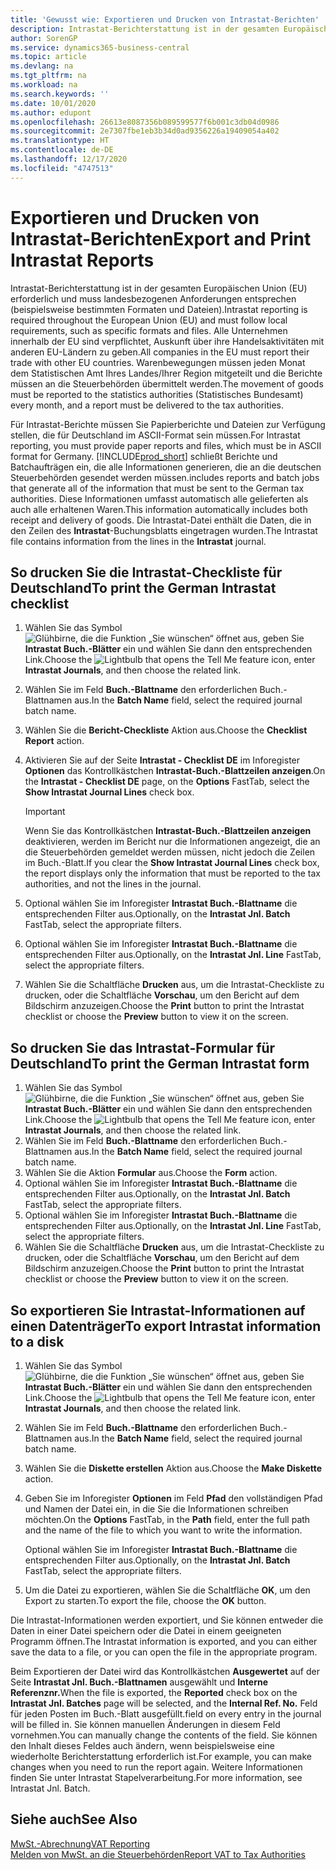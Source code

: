 ```yaml
---
title: 'Gewusst wie: Exportieren und Drucken von Intrastat-Berichten'
description: Intrastat-Berichterstattung ist in der gesamten Europäischen Union (EU) erforderlich und muss landesbezogenen Anforderungen entsprechen (beispielsweise bestimmten Formaten und Dateien). Alle Unternehmen innerhalb der EU sind verpflichtet, Auskunft über ihre Handelsaktivitäten mit anderen EU-Ländern zu geben.
author: SorenGP
ms.service: dynamics365-business-central
ms.topic: article
ms.devlang: na
ms.tgt_pltfrm: na
ms.workload: na
ms.search.keywords: ''
ms.date: 10/01/2020
ms.author: edupont
ms.openlocfilehash: 26613e8087356b089599577f6b001c3db04d0986
ms.sourcegitcommit: 2e7307fbe1eb3b34d0ad9356226a19409054a402
ms.translationtype: HT
ms.contentlocale: de-DE
ms.lasthandoff: 12/17/2020
ms.locfileid: "4747513"
---
```

# <a name="export-and-print-intrastat-reports"></a><span data-ttu-id="5d225-104">Exportieren und Drucken von Intrastat-Berichten</span><span class="sxs-lookup"><span data-stu-id="5d225-104">Export and Print Intrastat Reports</span></span>
<span data-ttu-id="5d225-105">Intrastat-Berichterstattung ist in der gesamten Europäischen Union (EU) erforderlich und muss landesbezogenen Anforderungen entsprechen (beispielsweise bestimmten Formaten und Dateien).</span><span class="sxs-lookup"><span data-stu-id="5d225-105">Intrastat reporting is required throughout the European Union (EU) and must follow local requirements, such as specific formats and files.</span></span> <span data-ttu-id="5d225-106">Alle Unternehmen innerhalb der EU sind verpflichtet, Auskunft über ihre Handelsaktivitäten mit anderen EU-Ländern zu geben.</span><span class="sxs-lookup"><span data-stu-id="5d225-106">All companies in the EU must report their trade with other EU countries.</span></span> <span data-ttu-id="5d225-107">Warenbewegungen müssen jeden Monat dem Statistischen Amt Ihres Landes/Ihrer Region mitgeteilt und die Berichte müssen an die Steuerbehörden übermittelt werden.</span><span class="sxs-lookup"><span data-stu-id="5d225-107">The movement of goods must be reported to the statistics authorities (Statistisches Bundesamt) every month, and a report must be delivered to the tax authorities.</span></span>  

 <span data-ttu-id="5d225-108">Für Intrastat-Berichte müssen Sie Papierberichte und Dateien zur Verfügung stellen, die für Deutschland im ASCII-Format sein müssen.</span><span class="sxs-lookup"><span data-stu-id="5d225-108">For Intrastat reporting, you must provide paper reports and files, which must be in ASCII format for Germany.</span></span> [!INCLUDE[prod_short](../../includes/prod_short.md)] <span data-ttu-id="5d225-109">schließt Berichte und Batchaufträgen ein, die alle Informationen generieren, die an die deutschen Steuerbehörden gesendet werden müssen.</span><span class="sxs-lookup"><span data-stu-id="5d225-109">includes reports and batch jobs that generate all of the information that must be sent to the German tax authorities.</span></span> <span data-ttu-id="5d225-110">Diese Informationen umfasst automatisch alle gelieferten als auch alle erhaltenen Waren.</span><span class="sxs-lookup"><span data-stu-id="5d225-110">This information automatically includes both receipt and delivery of goods.</span></span> <span data-ttu-id="5d225-111">Die Intrastat-Datei enthält die Daten, die in den Zeilen des **Intrastat**-Buchungsblatts eingetragen wurden.</span><span class="sxs-lookup"><span data-stu-id="5d225-111">The Intrastat file contains information from the lines in the **Intrastat** journal.</span></span>  

## <a name="to-print-the-german-intrastat-checklist"></a><span data-ttu-id="5d225-112">So drucken Sie die Intrastat-Checkliste für Deutschland</span><span class="sxs-lookup"><span data-stu-id="5d225-112">To print the German Intrastat checklist</span></span>  

1.  <span data-ttu-id="5d225-113">Wählen Sie das Symbol ![Glühbirne, die die Funktion „Sie wünschen“ öffnet](../../media/ui-search/search_small.png "Sagen Sie mir, was Sie tun wollen") aus, geben Sie **Intrastat Buch.-Blätter** ein und wählen Sie dann den entsprechenden Link.</span><span class="sxs-lookup"><span data-stu-id="5d225-113">Choose the ![Lightbulb that opens the Tell Me feature](../../media/ui-search/search_small.png "Tell me what you want to do") icon, enter **Intrastat Journals**, and then choose the related link.</span></span>  
2.  <span data-ttu-id="5d225-114">Wählen Sie im Feld **Buch.-Blattname** den erforderlichen Buch.-Blattnamen aus.</span><span class="sxs-lookup"><span data-stu-id="5d225-114">In the **Batch Name** field, select the required journal batch name.</span></span>
3.  <span data-ttu-id="5d225-115">Wählen Sie die **Bericht-Checkliste** Aktion aus.</span><span class="sxs-lookup"><span data-stu-id="5d225-115">Choose the **Checklist Report** action.</span></span>  
4.  <span data-ttu-id="5d225-116">Aktivieren Sie auf der Seite **Intrastat - Checklist DE** im Inforegister **Optionen** das Kontrollkästchen **Intrastat-Buch.-Blattzeilen anzeigen**.</span><span class="sxs-lookup"><span data-stu-id="5d225-116">On the **Intrastat - Checklist DE** page, on the **Options** FastTab, select the **Show Intrastat Journal Lines** check box.</span></span>  

    > [!IMPORTANT]  
    >  <span data-ttu-id="5d225-117">Wenn Sie das Kontrollkästchen **Intrastat-Buch.-Blattzeilen anzeigen** deaktivieren, werden im Bericht nur die Informationen angezeigt, die an die Steuerbehörden gemeldet werden müssen, nicht jedoch die Zeilen im Buch.-Blatt.</span><span class="sxs-lookup"><span data-stu-id="5d225-117">If you clear the **Show Intrastat Journal Lines** check box, the report displays only the information that must be reported to the tax authorities, and not the lines in the journal.</span></span>  

5.  <span data-ttu-id="5d225-118">Optional wählen Sie im Inforegister **Intrastat Buch.-Blattname** die entsprechenden Filter aus.</span><span class="sxs-lookup"><span data-stu-id="5d225-118">Optionally, on the **Intrastat Jnl. Batch** FastTab, select the appropriate filters.</span></span>  
6.  <span data-ttu-id="5d225-119">Optional wählen Sie im Inforegister **Intrastat Buch.-Blattname** die entsprechenden Filter aus.</span><span class="sxs-lookup"><span data-stu-id="5d225-119">Optionally, on the **Intrastat Jnl. Line** FastTab, select the appropriate filters.</span></span>  
7.  <span data-ttu-id="5d225-120">Wählen Sie die Schaltfläche **Drucken** aus, um die Intrastat-Checkliste zu drucken, oder die Schaltfläche **Vorschau**, um den Bericht auf dem Bildschirm anzuzeigen.</span><span class="sxs-lookup"><span data-stu-id="5d225-120">Choose the **Print** button to print the Intrastat checklist or choose the **Preview** button to view it on the screen.</span></span>  

## <a name="to-print-the-german-intrastat-form"></a><span data-ttu-id="5d225-121">So drucken Sie das Intrastat-Formular für Deutschland</span><span class="sxs-lookup"><span data-stu-id="5d225-121">To print the German Intrastat form</span></span>  

1.  <span data-ttu-id="5d225-122">Wählen Sie das Symbol ![Glühbirne, die die Funktion „Sie wünschen“ öffnet](../../media/ui-search/search_small.png "Sagen Sie mir, was Sie tun wollen") aus, geben Sie **Intrastat Buch.-Blätter** ein und wählen Sie dann den entsprechenden Link.</span><span class="sxs-lookup"><span data-stu-id="5d225-122">Choose the ![Lightbulb that opens the Tell Me feature](../../media/ui-search/search_small.png "Tell me what you want to do") icon, enter **Intrastat Journals**, and then choose the related link.</span></span>  
2.  <span data-ttu-id="5d225-123">Wählen Sie im Feld **Buch.-Blattname** den erforderlichen Buch.-Blattnamen aus.</span><span class="sxs-lookup"><span data-stu-id="5d225-123">In the **Batch Name** field, select the required journal batch name.</span></span>  
3.  <span data-ttu-id="5d225-124">Wählen Sie die Aktion **Formular** aus.</span><span class="sxs-lookup"><span data-stu-id="5d225-124">Choose the **Form** action.</span></span>  
4.  <span data-ttu-id="5d225-125">Optional wählen Sie im Inforegister **Intrastat Buch.-Blattname** die entsprechenden Filter aus.</span><span class="sxs-lookup"><span data-stu-id="5d225-125">Optionally, on the **Intrastat Jnl. Batch** FastTab, select the appropriate filters.</span></span>  
5.  <span data-ttu-id="5d225-126">Optional wählen Sie im Inforegister **Intrastat Buch.-Blattname** die entsprechenden Filter aus.</span><span class="sxs-lookup"><span data-stu-id="5d225-126">Optionally, on the **Intrastat Jnl. Line** FastTab, select the appropriate filters.</span></span>  
6.  <span data-ttu-id="5d225-127">Wählen Sie die Schaltfläche **Drucken** aus, um die Intrastat-Checkliste zu drucken, oder die Schaltfläche **Vorschau**, um den Bericht auf dem Bildschirm anzuzeigen.</span><span class="sxs-lookup"><span data-stu-id="5d225-127">Choose the **Print** button to print the Intrastat checklist or choose the **Preview** button to view it on the screen.</span></span>  

## <a name="to-export-intrastat-information-to-a-disk"></a><span data-ttu-id="5d225-128">So exportieren Sie Intrastat-Informationen auf einen Datenträger</span><span class="sxs-lookup"><span data-stu-id="5d225-128">To export Intrastat information to a disk</span></span>  

1.  <span data-ttu-id="5d225-129">Wählen Sie das Symbol ![Glühbirne, die die Funktion „Sie wünschen“ öffnet](../../media/ui-search/search_small.png "Sagen Sie mir, was Sie tun wollen") aus, geben Sie **Intrastat Buch.-Blätter** ein und wählen Sie dann den entsprechenden Link.</span><span class="sxs-lookup"><span data-stu-id="5d225-129">Choose the ![Lightbulb that opens the Tell Me feature](../../media/ui-search/search_small.png "Tell me what you want to do") icon, enter **Intrastat Journals**, and then choose the related link.</span></span>  
2.  <span data-ttu-id="5d225-130">Wählen Sie im Feld **Buch.-Blattname** den erforderlichen Buch.-Blattnamen aus.</span><span class="sxs-lookup"><span data-stu-id="5d225-130">In the **Batch Name** field, select the required journal batch name.</span></span>  
3.  <span data-ttu-id="5d225-131">Wählen Sie die **Diskette erstellen** Aktion aus.</span><span class="sxs-lookup"><span data-stu-id="5d225-131">Choose the **Make Diskette** action.</span></span>  
4.  <span data-ttu-id="5d225-132">Geben Sie im Inforegister **Optionen** im Feld **Pfad** den vollständigen Pfad und Namen der Datei ein, in die Sie die Informationen schreiben möchten.</span><span class="sxs-lookup"><span data-stu-id="5d225-132">On the **Options** FastTab, in the **Path** field, enter the full path and the name of the file to which you want to write the information.</span></span>  

    <span data-ttu-id="5d225-133">Optional wählen Sie im Inforegister **Intrastat Buch.-Blattname** die entsprechenden Filter aus.</span><span class="sxs-lookup"><span data-stu-id="5d225-133">Optionally, on the **Intrastat Jnl. Batch** FastTab, select the appropriate filters.</span></span>  

5.  <span data-ttu-id="5d225-134">Um die Datei zu exportieren, wählen Sie die Schaltfläche **OK**, um den Export zu starten.</span><span class="sxs-lookup"><span data-stu-id="5d225-134">To export the file, choose the **OK** button.</span></span>  

<span data-ttu-id="5d225-135">Die Intrastat-Informationen werden exportiert, und Sie können entweder die Daten in einer Datei speichern oder die Datei in einem geeigneten Programm öffnen.</span><span class="sxs-lookup"><span data-stu-id="5d225-135">The Intrastat information is exported, and you can either save the data to a file, or you can open the file in the appropriate program.</span></span>  

 <span data-ttu-id="5d225-136">Beim Exportieren der Datei wird das Kontrollkästchen **Ausgewertet** auf der Seite **Intrastat Jnl. Buch.-Blattnamen** ausgewählt und **Interne Referenznr.**</span><span class="sxs-lookup"><span data-stu-id="5d225-136">When the file is exported, the **Reported** check box on the **Intrastat Jnl. Batches** page will be selected, and the **Internal Ref. No.**</span></span> <span data-ttu-id="5d225-137">Feld für jeden Posten im Buch.-Blatt ausgefüllt.</span><span class="sxs-lookup"><span data-stu-id="5d225-137">field on every entry in the journal will be filled in.</span></span> <span data-ttu-id="5d225-138">Sie können manuellen Änderungen in diesem Feld vornehmen.</span><span class="sxs-lookup"><span data-stu-id="5d225-138">You can manually change the contents of the field.</span></span> <span data-ttu-id="5d225-139">Sie können den Inhalt dieses Feldes auch ändern, wenn beispielsweise eine wiederholte Berichterstattung erforderlich ist.</span><span class="sxs-lookup"><span data-stu-id="5d225-139">For example, you can make changes when you need to run the report again.</span></span> <span data-ttu-id="5d225-140">Weitere Informationen finden Sie unter Intrastat Stapelverarbeitung.</span><span class="sxs-lookup"><span data-stu-id="5d225-140">For more information, see Intrastat Jnl. Batch.</span></span>  

## <a name="see-also"></a><span data-ttu-id="5d225-141">Siehe auch</span><span class="sxs-lookup"><span data-stu-id="5d225-141">See Also</span></span>  
 [<span data-ttu-id="5d225-142">MwSt.-Abrechnung</span><span class="sxs-lookup"><span data-stu-id="5d225-142">VAT Reporting</span></span>](vat-reporting.md)  
 [<span data-ttu-id="5d225-143">Melden von MwSt. an die Steuerbehörden</span><span class="sxs-lookup"><span data-stu-id="5d225-143">Report VAT to Tax Authorities</span></span>](../../finance-how-report-vat.md)
